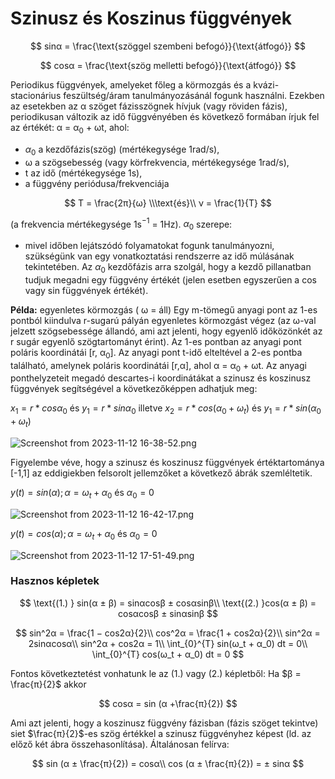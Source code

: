 # Szinusz és Koszinus függvények

$$
sinα = \frac{\text{szöggel szembeni befogó}}{\text{átfogó}}
$$

$$
cosα = \frac{\text{szög melletti befogó}}{\text{átfogó}}
$$

Periodikus függvények, amelyeket főleg a körmozgás és a kvázi-stacionárius feszültség/áram tanulmányozásánál fogunk használni. 
Ezekben az esetekben az α szöget fázisszögnek hívjuk (vagy röviden fázis), periodikusan
változik az idő függvényében és következő formában írjuk fel az értékét: α = α$_0$ + ωt, ahol:

- $α_0$ a kezdőfázis(szög) (mértékegysége 1rad/s),
- ω a szögsebesség (vagy körfrekvencia, mértékegysége 1rad/s),
- t az idő (mértékegysége 1s),
- a függvény periódusa/frekvenciája

$$
T = \frac{2π}{ω} \\\text{és}\\ ν = \frac{1}{T}
$$

(a frekvencia mértékegysége 1s$^{− 1}$ = 1Hz).
$α_0$ szerepe:

- mivel időben lejátszódó folyamatokat fogunk tanulmányozni, szükségünk van egy
vonatkoztatási rendszerre az idő múlásának tekintetében. Az $α_0$ kezdőfázis arra
szolgál, hogy a kezdő pillanatban tudjuk megadni egy függvény értékét (jelen
esetben egyszerűen a cos vagy sin függvények értékét).

**Példa:** egyenletes körmozgás ( ω = áll)
Egy m-tömegű anyagi pont az 1-es pontból kiindulva r-sugarú pályán egyenletes körmozgást végez (az ω-val jelzett szögsebessége állandó, ami azt jelenti, hogy egyenlő időközönkét az r sugár egyenlő szögtartományt érint). Az 1-es pontban az anyagi pont poláris koordinátái [r, α$_0$]. Az anyagi pont t-idő elteltével a 2-es pontba található, amelynek poláris koordinátái [r,α], ahol α = α$_0$ + ωt.
Az anyagi ponthelyzeteit megadó descartes-i koordinátákat a szinusz és koszinusz függvények
segítségével a következőképpen adhatjuk meg:

$x_1 = r*cosα_0 \text{ és } y_1 = r*sinα_0$
illetve
$x_2 = r*cos(α_0 + ω_t) \text{ és }
 y_1 = r*sin(α_0 + ω_t)$

![Screenshot from 2023-11-12 16-38-52.png](Szinusz%20e%CC%81s%20Koszinus%20fu%CC%88ggve%CC%81nyek%20844816b87565456e88f7e555ebb48ef5/Screenshot_from_2023-11-12_16-38-52.png)

Figyelembe véve, hogy a szinusz és koszinusz függvények értéktartománya [-1,1] az
eddigiekben felsorolt jellemzőket a következő ábrák szemléltetik.

$y(t) = sin(α); α = ω_t + α_0\text{ és } α_0 = 0$

![Screenshot from 2023-11-12 16-42-17.png](Szinusz%20e%CC%81s%20Koszinus%20fu%CC%88ggve%CC%81nyek%20844816b87565456e88f7e555ebb48ef5/Screenshot_from_2023-11-12_16-42-17.png)

$y(t) = cos(α); α = ω_t + α_0 \text{ és } α_0 = 0$

![Screenshot from 2023-11-12 17-51-49.png](Szinusz%20e%CC%81s%20Koszinus%20fu%CC%88ggve%CC%81nyek%20844816b87565456e88f7e555ebb48ef5/Screenshot_from_2023-11-12_17-51-49.png)

### Hasznos képletek

$$
\text{(1.) } sin(α ± β) = sinαcosβ ± cosαsinβ\\
\text{(2.) }cos(α ± β) = cosαcosβ ± sinαsinβ
$$

$$
sin^2α = \frac{1 − cos2α}{2}\\
cos^2α = \frac{1 + cos2α}{2}\\
sin^2α = 2sinαcosα\\
sin^2α + cos2α = 1\\
\int_{0}^{T} sin(ω_t + α_0) dt = 0\\
\int_{0}^{T} cos(ω_t + α_0) dt = 0
$$

Fontos következtetést vonhatunk le az (1.) vagy (2.) képletből:
Ha $β = \frac{π}{2}$ akkor

$$
cosα = sin (α +\frac{π}{2})
$$

Ami azt jelenti, hogy a koszinusz függvény fázisban (fázis szöget tekintve) siet $\frac{π}{2}$-es szög értékkel a szinusz függvényhez képest (ld. az előző két ábra összehasonlítása).
Általánosan felírva:

$$
sin (α ± \frac{π}{2}) = cosα\\
cos (α ± \frac{π}{2}) = ± sinα
$$